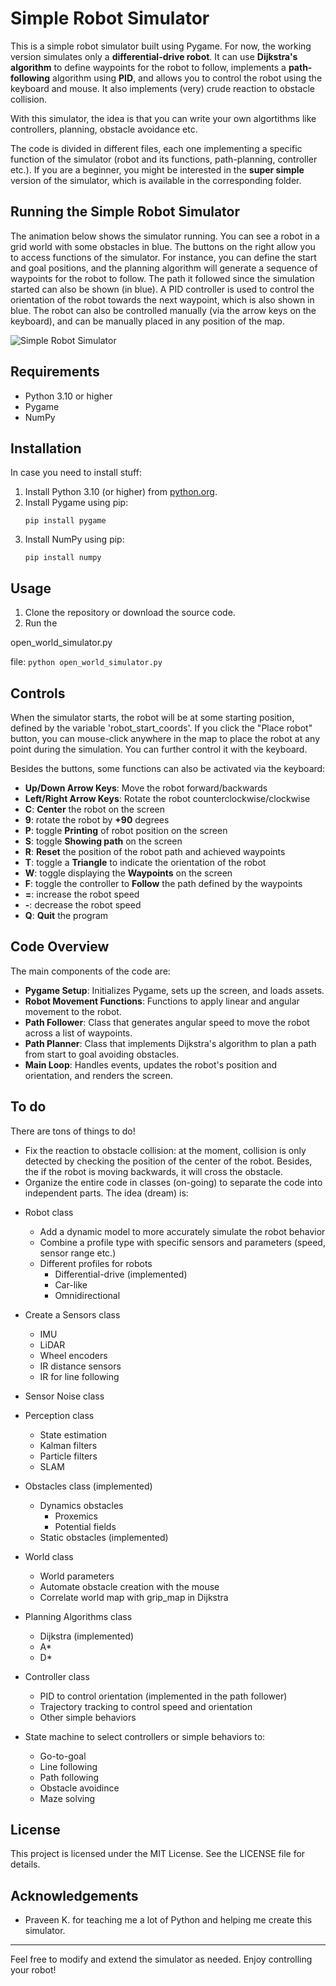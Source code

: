 # Simple Robot Simulator

This is a simple robot simulator built using Pygame. For now, the working version simulates only a **differential-drive robot**. It can use **Dijkstra's algorithm** to define waypoints for the robot to follow, implements a **path-following** algorithm using **PID**, and allows you to control the robot using the keyboard and mouse. It also implements (very) crude reaction to obstacle collision. 

With this simulator, the idea is that you can write your own algortithms like controllers, planning, obstacle avoidance etc. 

The code is divided in different files, each one implementing a specific function of the simulator (robot and its functions, path-planning, controller etc.). If you are a beginner, you might be interested in the **super simple** version of the simulator, which is available in the corresponding folder.

## Running the Simple Robot Simulator

The animation below shows the simulator running. You can see a robot in a grid world with some obstacles in blue. The buttons on the right allow you to access functions of the simulator. For instance, you can define the start and goal positions, and the planning algorithm will generate a sequence of waypoints for the robot to follow. The path it followed since the simulation started can also be shown (in blue). A PID controller is used to control the orientation of the robot towards the next waypoint, which is also shown in blue. The robot can also be controlled manually (via the arrow keys on the keyboard), and can be manually placed in any position of the map.

![Simple Robot Simulator](SimRobSim_path-planning-following.gif)

## Requirements

- Python 3.10 or higher
- Pygame
- NumPy

## Installation

In case you need to install stuff:

1. Install Python 3.10 (or higher) from [python.org](https://www.python.org/).
2. Install Pygame using pip:
    ```
    pip install pygame
    ```
3. Install NumPy using pip:
    ```
    pip install numpy
    ```

## Usage

1. Clone the repository or download the source code.
2. Run the 

open_world_simulator.py

 file:
    ```
    python open_world_simulator.py
    ```

## Controls

When the simulator starts, the robot will be at some starting position, defined by the variable 'robot_start_coords'. If you click the "Place robot" button, you can mouse-click anywhere in the map to place the robot at any point during the simulation. You can further control it with the keyboard.

Besides the buttons, some functions can also be activated via the keyboard: 

- **Up/Down Arrow Keys**: Move the robot forward/backwards
- **Left/Right Arrow Keys**: Rotate the robot counterclockwise/clockwise
- **C**: **Center** the robot on the screen
- **9**: rotate the robot by **+90** degrees
- **P**: toggle **Printing** of robot position on the screen
- **S**: toggle **Showing path** on the screen
- **R**: **Reset** the position of the robot path and achieved waypoints
- **T**: toggle a **Triangle** to indicate the orientation of the robot
- **W**: toggle displaying the **Waypoints** on the screen
- **F**: toggle the controller to **Follow** the path defined by the waypoints
- **=**: increase the robot speed
- **-**: decrease the robot speed
- **Q**: **Quit** the program

## Code Overview

The main components of the code are:

- **Pygame Setup**: Initializes Pygame, sets up the screen, and loads assets.
- **Robot Movement Functions**: Functions to apply linear and angular movement to the robot.
- **Path Follower**: Class that generates angular speed to move the robot across a list of waypoints. 
- **Path Planner**: Class that implements Dijkstra's algorithm to plan a path from start to goal avoiding obstacles.
- **Main Loop**: Handles events, updates the robot's position and orientation, and renders the screen.

## To do

There are tons of things to do! 

- Fix the reaction to obstacle collision: at the moment, collision is only detected by checking the position of the center of the robot. Besides, the if the robot is moving backwards, it will cross the obstacle.
- Organize the entire code in classes (on-going) to separate the code into independent parts. The idea (dream) is:

* Robot class
    - Add a dynamic model to more accurately simulate the robot behavior
	- Combine a profile type with specific sensors and parameters (speed, sensor range etc.)
    - Different profiles for robots 
        - Differential-drive (implemented)
        - Car-like
        - Omnidirectional

* Create a Sensors class
    - IMU
    - LiDAR
    - Wheel encoders
    - IR distance sensors
    - IR for line following
* Sensor Noise class 

* Perception class
    - State estimation 
    - Kalman filters
    - Particle filters
    - SLAM

* Obstacles class (implemented)
    - Dynamics obstacles
        - Proxemics
        - Potential fields
    - Static obstacles (implemented)

* World class
    - World parameters
    - Automate obstacle creation with the mouse
    - Correlate world map with grip_map in Dijkstra

* Planning Algorithms class
    - Dijkstra (implemented)
    - A*
    - D*

* Controller class
    - PID to control orientation (implemented in the path follower)
    - Trajectory tracking to control speed and orientation
    - Other simple behaviors

* State machine to select controllers or simple behaviors to:
    - Go-to-goal 
    - Line following
    - Path following
	- Obstacle avoidince
    - Maze solving


## License

This project is licensed under the MIT License. See the LICENSE file for details.

## Acknowledgements

- Praveen K. for teaching me a lot of Python and helping me create this simulator.

---

Feel free to modify and extend the simulator as needed. Enjoy controlling your robot!